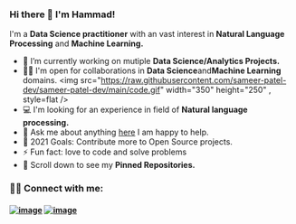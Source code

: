 ### Hi there 👋 I'm Hammad!

I'm a **Data Science practitioner** with an vast interest in **Natural Language Processing** and **Machine Learning.**

* 🔭 I’m currently working on mutiple **Data Science/Analytics Projects.**         
* 🤝🏻 I'm open for collaborations in **Data Science**and**Machine Learning** domains.                                                                                                                                                                                                                      <img src="https://raw.githubusercontent.com/sameer-patel-dev/sameer-patel-dev/main/code.gif" width="350" height="250" , style=flat />                                                                                               
* 💻 I'm looking for an experience in field of **Natural language processing.**
* 💬 Ask me about anything [here](https://www.linkedin.com/in/hammad-asif-32b54a207/) I am happy to help.
* 🥅 2021 Goals: Contribute more to Open Source projects.
* ⚡ Fun fact: love to code and solve problems
* 📌 Scroll down to see my **Pinned Repositories.**



### 🤝🏻 Connect with me:

#### [![image](https://user-images.githubusercontent.com/74875690/124563510-859c4a00-de59-11eb-9510-c4bb6151b4a8.png)](https://www.kaggle.com/hammad40241) [![image](https://user-images.githubusercontent.com/74875690/124565143-250e0c80-de5b-11eb-8a96-e57dde1f7385.png)](https://www.linkedin.com/in/hammad-asif-32b54a207/)

